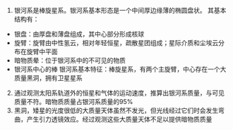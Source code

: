 1. 银河系是棒旋星系。银河系基本形态是一个中间厚边缘薄的椭圆盘状。
其基本结构有：
- 银盘：由厚盘和薄盘组成，其中心部分形成核球
- 旋臂：旋臂由中性氢云，相对年轻恒星，疏散星团组成；星际介质和尘埃云分布在旋臂中平面
- 暗物质晕：位于银河系中的不可见的物质
- 银河系中心的棒
银河系基本特征：棒旋星系，有两个主旋臂，中心存在一个大质量黑洞，拥有卫星星系
$\quad$
2. 通过观测太阳系轨道外的恒星和气体的运动速度，推算出银河系质量，与可见质量不符。暗物质质量占银河系质量的$95\%$
$\quad$
3. 黑洞，矮星的光度很低的大质量天体虽然不发光，但光线经过它们时会发生弯曲，产生引力透镜效应。经过观测这些大质量天体不足以提供暗物质质量